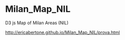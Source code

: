 # Milan_Map_NIL
D3 js Map of Milan Areas (NIL)


http://ericabertone.github.io/Milan_Map_NIL/prova.html
